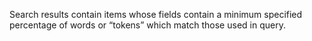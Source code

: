 Search results contain items whose fields contain a minimum specified percentage of words or “tokens” which match those used in query.
